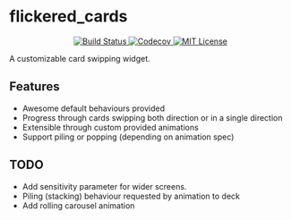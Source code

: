 # flickered_cards

<p align="center">
<a href="https://github.com/DanielCardonaRojas/flickered_cards/actions/workflows/test.yaml">
<img alt="Build Status" src="https://github.com/DanielCardonaRojas/flickered_cards/actions/workflows/test.yaml/badge.svg">
</a>
 <!--<a href="https://pub.dartlang.org/packages/verify">-->
    <!--<img alt="Pub Package" src="https://img.shields.io/pub/v/verify.svg">-->
  <!--</a>-->

  <a href="https://codecov.io/gh/DanielCardonaRojas/flickered_cards">
    <img alt="Codecov" src="https://codecov.io/gh/DanielCardonaRojas/flickered_cards/branch/main/graph/badge.svg?token=NBJEUBQLZR">
  </a>

<a href="https://opensource.org/licenses/MIT">
<img alt="MIT License" src="https://img.shields.io/badge/License-MIT-blue.svg">
</a>

</p>

A customizable card swipping widget.

## Features

- Awesome default behaviours provided
- Progress through cards swipping both direction or in a single direction
- Extensible through custom provided animations
- Support piling or popping (depending on animation spec)

## TODO

- Add sensitivity parameter for wider screens.
- Piling (stacking) behaviour requested by animation to deck
- Add rolling carousel animation
